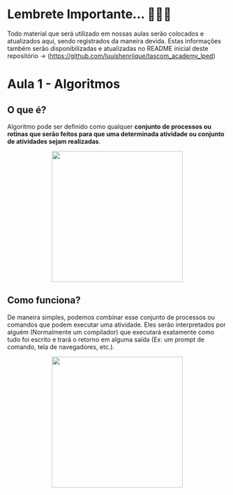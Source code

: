 # Lembrete Importante...  🤔🤔🤔

Todo material que será utilizado em nossas aulas serão colocados e atualizados aqui, sendo registrados da maneira devida. Estas informações também serão disponibilizadas e atualizadas no README inicial deste repositório -> (https://github.com/luuishenriique/tascom_academy_lped)


#  Aula 1  - Algoritmos

## O que é?

Algoritmo pode ser definido como qualquer  **conjunto de processos ou rotinas que serão feitos para que uma determinada atividade ou conjunto de atividades sejam realizadas**.

<div align="center">
  <img src="https://media.giphy.com/media/xUPGcjUQcWclgK94ti/giphy.gif" width="300"/>
</div>

## Como funciona?

De maneira simples, podemos combinar esse conjunto de processos ou comandos que podem executar uma atividade. Eles serão interpretados por alguém (Normalmente um compilador) que executará exatamente como tudo foi escrito e trará o retorno em alguma saída (Ex: um prompt de comando, tela de navegadores, etc.).

<div align="center">
  <img src="" width="300"/>
</div>





